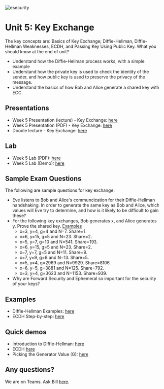 ![esecurity](https://raw.githubusercontent.com/billbuchanan/esecurity/master/z_associated/esecurity_graphics.jpg)

# Unit 5: Key Exchange
The key concepts are: Basics of Key Exchange; Diffie-Hellman, Diffie-Hellman Weaknesses, ECDH, and Passing Key Using Public Key.
What you should know at the end of unit?

* Understand how the Diffie-Hellman process works, with a simple example
* Understand how the private key is used to check the identity of the sender, and how public key is used to preserve the privacy of the message.
* Understand the basics of how Bob and Alice generate a shared key with ECC.

## Presentations

* Week 5 Presentation (lecture) - Key Exchange: [here](https://github.com/billbuchanan/appliedcrypto/edit/main/unit05_key_exchange/lecture)
* Week 5 Presentation (PDF) - Key Exchange: [here](https://github.com/billbuchanan/appliedcrypto/edit/main/unit05_key_exchange/lab)
* Doodle lecture - Key Exchange: [here](https://www.youtube.com/watch?v=qmOA1d6lptY)

## Lab

* Week 5 Lab (PDF): [here](https://github.com/billbuchanan/appliedcrypto/blob/master/unit05_key_exchange/lab/new_lab05.pdf)
* Week 5 Lab (Demo): [here](https://www.youtube.com/watch?v=Lnw4FhiOwiU&feature=youtu.be)

## Sample Exam Questions

The following are sample questions for key exchange:

* Eve listens to Bob and Alice's communcication for their Diffie-Hellman handshaking. In order to generate the same key as Bob and Alice, which values will Eve try to determine, and how is it likely to be difficult to gain these?
* For the following key exchanges, Bob generates x, and Alice generates y. Prove the shared key. [Examples](https://asecuritysite.com/public/diffie_examples.pdf)
  * x=3, y=4, g=4 and N=7. Share=1.
  * x=6, y=15, g=5 and N=23. Share=2.
  * x=5, y=7, g=10 and N=541. Share=193.
  * x=6, y=15, g=5 and N=23. Share=2.
  * x=7, y=7, g=5 and N=11. Share=9.
  * x=7, y=9, g=8 and N=13. Share=5.
  * x=5, y=4, g=2969 and N=9929. Share=8106.
  * x=6, y=5, g=3881 and N=125. Share=792.
  * x=3, y=4, g=3623 and N=1153. Share=939.
* Why are Forward Security and Ephemeral so important for the security of your keys?

## Examples

* Diffie-Hellman Examples: [here](https://asecuritysite.com/public/diffie_examples.pdf)
* ECDH Step-by-step: [here](https://asecuritysite.com/encryption/js08)

## Quick demos

* Introduction to Diffie-Hellman: [here](https://www.youtube.com/watch?v=wyNPhNAsmJ0)
* ECDH [here](https://youtu.be/uQQz3MX-d8I)
* Picking the Generator Value (G): [here](https://www.youtube.com/watch?v=-TjSuch3VGU)

## Any questions?

We are on Teams. Ask Bill [here](https://teams.microsoft.com/l/team/19%3ae4651d3846ed4a02ab6284eba8a37836%40thread.tacv2/conversations?groupId=d5c028ee-0450-4370-a9c5-48014fce2ca6&tenantId=99e0dc58-9c4b-4820-8617-04c386c254c6).
